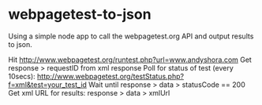 # webpagetest-to-json
Using a simple node app to call the webpagetest.org API and output results to json.



Hit http://www.webpagetest.org/runtest.php?url=www.andyshora.com
Get response > requestID from xml response
Poll for status of test (every 10secs): http://www.webpagetest.org/testStatus.php?f=xml&test=your_test_id
Wait until response > data > statusCode == 200
Get xml URL for results: response > data > xmlUrl